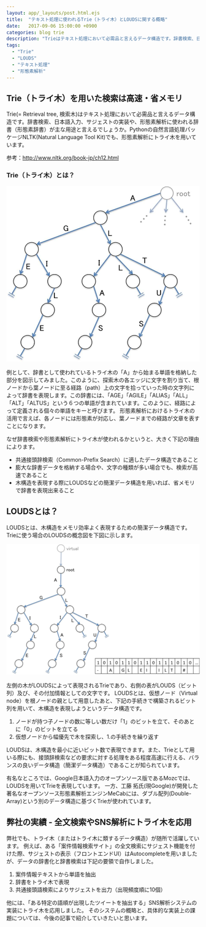 ```yaml
---
layout: app/_layouts/post.html.ejs
title:  "テキスト処理に使われるTrie（トライ木）とLOUDSに関する概略"
date:   2017-09-06 15:00:00 +0900
categories: blog trie
description: "Trieはテキスト処理において必需品と言えるデータ構造です。辞書検索、日本語入力、サジェストの実装や、形態素辞書が主な用途と言えるでしょうか。Pythonの自然言語処理パッケージNLTKでも、形態素解析にトライ木を用いています。"
tags:
  - "Trie"
  - "LOUDS"
  - "テキスト処理"
  - "形態素解析"
---
```


## Trie（トライ木）を用いた検索は高速・省メモリ

Trie(= Retrieval tree, 検索木)はテキスト処理において必需品と言えるデータ構造です。辞書検索、日本語入力、サジェストの実装や、形態素解析に使われる辞書（形態素辞書）が主な用途と言えるでしょうか。Pythonの自然言語処理パッケージNLTK(Natural Language Tool Kit)でも、形態素解析にトライ木を用いています。

参考：http://www.nltk.org/book-jp/ch12.html

### Trie（トライ木）とは？

![](/images/blog/trie/Trie.jpg)

例として、辞書として使われているトライ木の「A」から始まる単語を格納した部分を図示してみました。このように、探索木の各エッジに文字を割り当て、根ノードから葉ノードに至る経路（path）上の文字を拾っていった時の文字列によって辞書を表現します。この辞書には、「AGE」「AGILE」「ALIAS」「ALL」「ALT」「ALTUS」という６つの単語が含まれています。このように、経路によって定義される個々の単語をキーと呼びます。
形態素解析におけるトライ木の活用で言えば、各ノードには形態素が対応し、葉ノードまでの経路が文章を表すことになります。

なぜ辞書検索や形態素解析にトライ木が使われるかというと、大きく下記の理由によります。

* 共通接頭辞検索（Common-Prefix Search）に適したデータ構造であること
* 膨大な辞書データを格納する場合や、文字の種類が多い場合でも、検索が高速であること
* 木構造を表現する際にLOUDSなどの簡潔データ構造を用いれば、省メモリで辞書を表現出来ること

## LOUDSとは？

LOUDSとは、木構造をメモリ効率よく表現するための簡潔データ構造です。
Trieに使う場合のLOUDSの概念図を下図に示します。

![](/images/blog/trie/LOUDS.jpg)

左側の木がLOUDSによって表現されるTrieであり、右側の表がLOUDS（ビット列）及び、その付加情報としての文字です。
LOUDSとは、仮想ノード（Virtual node）を根ノードの親として用意したあと、下記の手続きで構築されるビット列を用いて、木構造を表現しようというデータ構造です。

1.	ノードが持つ子ノードの数に等しい数だけ「1」のビットを立て、そのあとに「0」のビットを立てる
2.	仮想ノードから幅優先で木を探索し、1.の手続きを繰り返す

LOUDSは、木構造を最小に近いビット数で表現できます。また、Trieとして用いる際にも、接頭辞検索などの要求に対する処理をある程度高速に行える、バランスの良いデータ構造（簡潔データ構造）であることが知られています。

有名なところでは、Google日本語入力のオープンソース版であるMozcでは、LOUDSを用いてTrieを表現しています。
一方、工藤 拓氏(現Google)が開発した著名なオープンソース形態素解析エンジンMeCabには、ダブル配列(Double-Array)という別のデータ構造に基づくTrieが使われています。

## 弊社の実績 - 全文検索やSNS解析にトライ木を応用

弊社でも、トライ木（またはトライ木に類するデータ構造）が随所で活躍しています。
例えば、ある「案件情報検索サイト」の全文検索にサジェスト機能を付けた際、サジェストの表示（フロントエンドUI）はAutocompleteを用いましたが、データの辞書化と辞書検索は下記の要領で自作しました。

1.	案件情報テキストから単語を抽出
2.	辞書をトライ木で表現
3.	共通接頭語検索によりサジェストを出力（出現頻度順に10個）

他には、「ある特定の語順が出現したツイートを抽出する」SNS解析システムの実装にトライ木を応用しました。
そのシステムの概略と、具体的な実装上の課題については、今後の記事で紹介していきたいと思います。